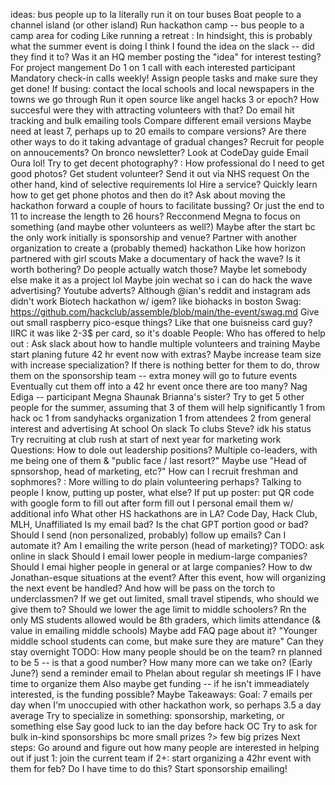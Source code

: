 ideas:
	bus people up to la
	literally run it on tour buses
	Boat people to a channel island (or other island)
	Run hackathon camp -- bus people to a camp area for coding
		Like running a retreat
		: In hindsight, this is probably what the summer event is doing
			I think I found the idea on the slack -- did they find it to?
				Was it an HQ member posting the "idea" for interest testing?
	For project mangement
		Do 1 on 1 call with each interested participant
		Mandatory check-in calls weekly! Assign people tasks and make sure they get done!
	If busing:
		contact the local schools and local newspapers in the towns we go through
	Run it open source like angel hacks 3 or epoch?
		How succesful were they with attracting volunteers with that?
	Do email hit tracking and bulk emailing tools
		Compare different email versions
			Maybe need at least 7, perhaps up to 20 emails to compare versions?
				Are there other ways to do it taking advantage of gradual changes?
	Recruit for people on annoucements?
		On bronco newsletter?
	Look at CodeDay guide
	Email Oura lol!
	Try to get decent photography?
		: How professional do I need to get good photos?
		Get student volunteer?
			Send it out via NHS request
				On the other hand, kind of selective requirements lol
		Hire a service?
		Quickly learn how to get get phone photos and then do it?
	Ask about moving the hackathon forward a couple of hours to facilitate bussing?
		Or just the end to 11 to increase the length to 26 hours?
	Recconmend Megna to focus on something (and maybe other volunteers as well?)
		Maybe after the start bc the only work initially is sponsorship and venue?
	Partner with another organization to create a (probably themed) hackathon
		Like how horizon partnered with girl scouts
	Make a documentary of hack the wave?
		Is it worth bothering? Do people actually watch those?
			Maybe let somebody else make it as a project lol
	Maybe join wechat so i can do hack the wave advertising?
	Youtube adverts?
		Although @ian's reddit and instagram ads didn't work
	Biotech hackathon
		w/ igem?
		like biohacks in boston
	Swag:
		https://github.com/hackclub/assemble/blob/main/the-event/swag.md
		Give out small raspberry pico-esque things?
			Like that one buisneiss card guy? IIRC it was like 2-3$ per card, so it's doable
People:
	Who has offered to help out
		: Ask slack about how to handle multiple volunteers and training
			Maybe start planing future 42 hr event now with extras?
			Maybe increase team size with increase specialization?
				If there is nothing better for them to do, throw them on the sponsorship team -- extra money will go to future events
				Eventually cut them off into a 42 hr event once there are too many?
		Nag Ediga -- participant
		Megna
		Shaunak
		Brianna's sister?
	Try to get 5 other people for the summer, assuming that 3 of them will help significantly
		1 from hack oc
		1 from sandyhacks organization
		1 from attendees
		2 from general interest and advertising
			At school
			On slack
			To clubs
			Steve? idk his status
		Try recruiting at club rush at start of next year for marketing work
Questions:
	How to dole out leadership positions?
		Multiple co-leaders, with me being one of them & "public face / last resort?"
		Maybe use "Head of spnsorshop, head of marketing, etc?"
	How can I recruit freshman and sophmores?
		: More willing to do plain volunteering perhaps?
		Talking to people I know, putting up poster, what else?
			If put up poster: put QR code with google form to fill out
				after form fill out I personal email them w/ additional info
	What other HS hackathons are in LA?
		Code Day, Hack Club, MLH, Unaffiliated
	Is my email bad? Is the chat GPT portion good or bad?
	Should I send (non personalized, probably) follow up emails?
		Can I automate it?
	Am I emailing the write person (head of marketing)?
		TODO: ask online in slack
		Should I email lower people in medium-large companies?
		Should I emai higher people in general or at large companies?
	How to dw Jonathan-esque situations at the event?
	After this event, how will organizing the next event be handled?
		And how will be pass on the torch to underclassmen?
	If we get out limited, small travel stipends, who should we give them to?
	Should we lower the age limit to middle schoolers?
		Rn the only MS students allowed would be 8th graders, which limits attendance (& value in emailing middle schools)
			Maybe add FAQ page about it? "Younger middle school students can come, but make sure they are mature"
			Can they stay overnight
TODO:
	How many people should be on the team?
		rn planned to be 5 -- is that a good number? How many more can we take on?
	(Early June?) send a reminder email to Phelan about regular sh meetings IF I have time to organize them
		Also maybe get funding -- if he isn't immeadiately interested, is the funding possible?
			Maybe
Takeaways:
	Goal: 7 emails per day when I'm unoccupied with other hackathon work, so perhaps 3.5 a day average
	Try to specialize in something: sponsorship, marketing, or something else
	Say good luck to ian the day before hack OC
	Try to ask for bulk in-kind sponsorships
		bc more small prizes ?> few big prizes
Next steps:
	Go around and figure out how many people are interested in helping out
		if just 1: join the current team
		if 2+: start organizing a 42hr event with them for feb?
			Do I have time to do this?
	Start sponsorship emailing!
